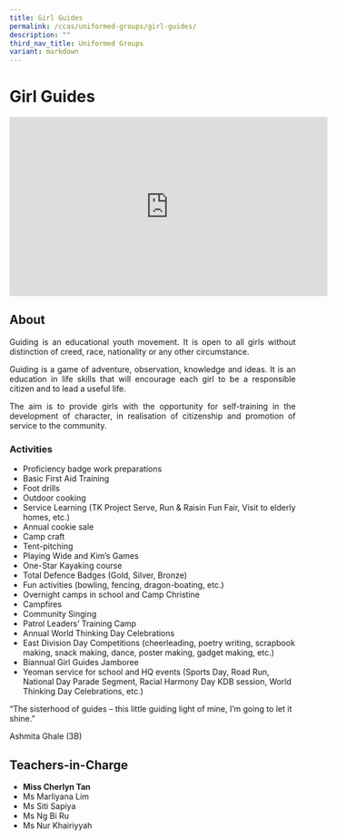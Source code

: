 ```yaml
---
title: Girl Guides
permalink: /ccas/uniformed-groups/girl-guides/
description: ""
third_nav_title: Uniformed Groups
variant: markdown
---
```

# Girl Guides
<iframe allowfullscreen="" allow="accelerometer; autoplay; clipboard-write; encrypted-media; gyroscope; picture-in-picture; web-share" frameborder="0" title="YouTube video player" src="https://www.youtube.com/embed/-75TxokZnVM" height="315" width="560"></iframe>

## **About**

<p style="text-align: justify;">Guiding is an educational youth movement. It is open to all girls without distinction of creed, race, nationality or any other circumstance.</p>

<p style="text-align: justify;">Guiding is a game of adventure, observation, knowledge and ideas. It is an education in life skills that will encourage each girl to be a responsible citizen and to lead a useful life.</p>

<p style="text-align: justify;">The aim is to provide girls with the opportunity for self-training in the development of character, in realisation of citizenship and promotion of service to the community.</p>

### Activities

*   Proficiency badge work preparations
*   Basic First Aid Training
*   Foot drills
*   Outdoor cooking
*   Service Learning (TK Project Serve, Run &amp; Raisin Fun Fair, Visit to elderly homes, etc.)
*   Annual cookie sale
*   Camp craft
*   Tent-pitching
*   Playing Wide and Kim’s Games
*   One-Star Kayaking course
*   Total Defence Badges (Gold, Silver, Bronze)
*   Fun activities (bowling, fencing, dragon-boating, etc.)
*   Overnight camps in school and Camp Christine
*   Campfires
*   Community Singing
*   Patrol Leaders’ Training Camp
*   Annual World Thinking Day Celebrations
*   East Division Day Competitions (cheerleading, poetry writing, scrapbook making, snack making, dance, poster making, gadget making, etc.)
*   Biannual Girl Guides Jamboree
*   Yeoman service for school and HQ events (Sports Day, Road Run, National Day Parade Segment, Racial Harmony Day KDB session, World Thinking Day Celebrations, etc.)

“The sisterhood of guides – this little guiding light of mine, I’m going to let it shine.”

Ashmita Ghale (3B)

## **Teachers-in-Charge**

*   **Miss Cherlyn Tan**
*   Ms Marliyana Lim
*   Ms Siti Sapiya
*   Ms Ng Bi Ru
*   Ms Nur Khairiyyah